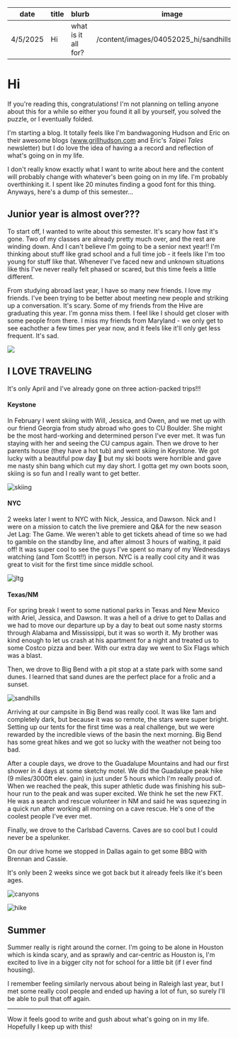 | date     | title | blurb               | image                                      |
| -------- | ----- | ------------------- | ------------------------------------------ |
| 4/5/2025 | Hi    | what is it all for? | /content/images/04052025_hi/sandhills.jpeg |

# Hi

If you're reading this, congratulations! I'm not planning on telling anyone about this for a while so either you found it all by yourself, you solved the puzzle, or I eventually folded.

I'm starting a blog. It totally feels like I'm bandwagoning Hudson and Eric on their awesome blogs (www.grillhudson.com and Eric's _Taipei Tales_ newsletter) but I do love the idea of having a a record and reflection of what's going on in my life.

I don't really know exactly what I want to write about here and the content will probably change with whatever's been going on in my life. I'm probably overthinking it. I spent like 20 minutes finding a good font for this thing. Anyways, here's a dump of this semester...

## Junior year is almost over???

To start off, I wanted to write about this semester. It's scary how fast it's gone. Two of my classes are already pretty much over, and the rest are winding down. And I can't believe I'm going to be a senior next year!! I'm thinking about stuff like grad school and a full time job - it feels like I'm too young for stuff like that. Whenever I've faced new and unknown situations like this I've never really felt phased or scared, but this time feels a little different.

From studying abroad last year, I have so many new friends. I love my friends. I've been trying to be better about meeting new people and striking up a conversation. It's scary. Some of my friends from the Hive are graduating this year. I'm gonna miss them. I feel like I should get closer with some people from there. I miss my friends from Maryland - we only get to see eachother a few times per year now, and it feels like it'll only get less frequent. It's sad.

![](/content/images/04052025_hi/hackysack.jpeg)

## I LOVE TRAVELING

It's only April and I've already gone on three action-packed trips!!!

#### Keystone

In February I went skiing with Will, Jessica, and Owen, and we met up with our friend Georgia from study abroad who goes to CU Boulder. She might be the most hard-working and determined person I've ever met. It was fun staying with her and seeing the CU campus again. Then we drove to her parents house (they have a hot tub) and went skiing in Keystone. We got lucky with a beautiful pow day 🤙 but my ski boots were horrible and gave me nasty shin bang which cut my day short. I gotta get my own boots soon, skiing is so fun and I really want to get better.

![skiing](/content/images/04052025_hi/ski.jpeg)

#### NYC

2 weeks later I went to NYC with Nick, Jessica, and Dawson. Nick and I were on a mission to catch the live premiere and Q&A for the new season Jet Lag: The Game. We weren't able to get tickets ahead of time so we had to gamble on the standby line, and after almost 3 hours of waiting, it paid off! It was super cool to see the guys I've spent so many of my Wednesdays watching (and Tom Scott!!) in person. NYC is a really cool city and it was great to visit for the first time since middle school.

![jltg](/content/images/04052025_hi/jltg.jpeg)

#### Texas/NM

For spring break I went to some national parks in Texas and New Mexico with Ariel, Jessica, and Dawson. It was a hell of a drive to get to Dallas and we had to move our departure up by a day to beat out some nasty storms through Alabama and Mississippi, but it was so worth it. My brother was kind enough to let us crash at his apartment for a night and treated us to some Costco pizza and beer. With our extra day we went to Six Flags which was a blast.

Then, we drove to Big Bend with a pit stop at a state park with some sand dunes. I learned that sand dunes are the perfect place for a frolic and a sunset.

![sandhills](/content/images/04052025_hi/sandhills.jpeg)

Arriving at our campsite in Big Bend was really cool. It was like 1am and completely dark, but because it was so remote, the stars were super bright. Setting up our tents for the first time was a real challenge, but we were rewarded by the incredible views of the basin the next morning. Big Bend has some great hikes and we got so lucky with the weather not being too bad.

After a couple days, we drove to the Guadalupe Mountains and had our first shower in 4 days at some sketchy motel. We did the Guadalupe peak hike (9 miles/3000ft elev. gain) in just under 5 hours which I'm really proud of. When we reached the peak, this super athletic dude was finishing his sub-hour run to the peak and was super excited. We think he set the new FKT. He was a search and rescue volunteer in NM and said he was squeezing in a quick run after working all morning on a cave rescue. He's one of the coolest people I've ever met.

Finally, we drove to the Carlsbad Caverns. Caves are so cool but I could never be a spelunker.

On our drive home we stopped in Dallas again to get some BBQ with Brennan and Cassie.

It's only been 2 weeks since we got back but it already feels like it's been ages.

![canyons](/content/images/04052025_hi/canyons.jpeg)

![hike](/content/images/04052025_hi/hike.jpeg)

## Summer

Summer really is right around the corner. I'm going to be alone in Houston which is kinda scary, and as sprawly and car-centric as Houston is, I'm excited to live in a bigger city not for school for a little bit (if I ever find housing).

I remember feeling similarly nervous about being in Raleigh last year, but I met some really cool people and ended up having a lot of fun, so surely I'll be able to pull that off again.

<!-- ## Observation

I really like listening and learning. In one of Wintergatan's videos during the MMX days, he said something along the lines of "being the dumbest person in the room means you get to learn the most." It's not even a super epiphanic thought but it's stuck with me for years! -->

---

Wow it feels good to write and gush about what's going on in my life. Hopefully I keep up with this!
